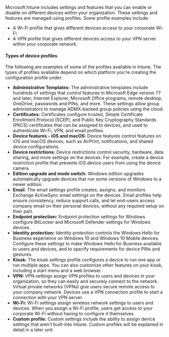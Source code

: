 Microsoft Intune includes settings and features that you can enable or disable on different devices within your organization. These settings and features are managed using profiles. Some profile examples include:

 -  A Wi-Fi profile that gives different devices access to your corporate Wi-Fi.
 -  A VPN profile that gives different devices access to your VPN server within your corporate network.

#### Types of device profiles

The following are examples of some of the profiles available in Intune. The types of profiles available depend on which platform you're creating the configuration profile under:

 -  **Administrative Templates:** The administrative templates include hundreds of settings that control features in Microsoft Edge version 77 and later, Internet Explorer, Microsoft Office programs, remote desktop, OneDrive, passwords and PINs, and more. These settings allow group administrators to manage ADMX-backed group policies using the cloud.
 -  **Certificates:** Certificates configure trusted, Simple Certificate Enrollment Protocol (SCEP), and Public Key Cryptography Standards (PKCS) certificates that can be assigned to devices, and used to authenticate Wi-Fi, VPN, and email profiles.
 -  **Device features - iOS and macOS:** Device features control features on iOS and macOS devices, such as AirPrint, notifications, and shared device configurations.
 -  **Device restrictions:** Device restrictions control security, hardware, data sharing, and more settings on the devices. For example, create a device restriction profile that prevents iOS device users from using the device camera.
 -  **Edition upgrade and mode switch:** Windows edition upgrades automatically upgrade devices that run some versions of Windows to a newer edition.
 -  **Email**. The email settings profile creates, assigns, and monitors Exchange ActiveSync email settings on the devices. Email profiles help ensure consistency, reduce support calls, and let end-users access company email on their personal devices, without any required setup on their part.
 -  **Endpoint protection:** Endpoint protection settings for Windows configure BitLocker and Microsoft Defender settings for Windows devices.
 -  **Identity protection:** Identity protection controls the Windows Hello for Business experience on Windows 10 and Windows 10 Mobile devices. Configure these settings to make Windows Hello for Business available to users and devices, and to specify requirements for device PINs and gestures.
 -  **Kiosk:** The kiosk settings profile configures a device to run one app or run multiple apps. You can also customize other features on your kiosk, including a start menu and a web browser.
 -  **VPN:** VPN settings assign VPN profiles to users and devices in your organization, so they can easily and securely connect to the network. Virtual private networks (VPNs) give users secure remote access to your company network. Devices use a VPN connection profile to start a connection with your VPN server.
 -  **Wi-Fi:** Wi-Fi settings assign wireless network settings to users and devices. When you assign a Wi-Fi profile, users get access to your corporate Wi-Fi without having to configure it themselves.
 -  **Custom profile:** Custom settings include the ability to assign device settings that aren't built-into Intune. Custom profiles will be explained in detail in a later unit.